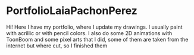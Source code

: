 # PortfolioLaiaPachonPerez
Hi! Here I have my portfolio, where I update my drawings. I usually paint with acrillic or with pencil colors. I also do some 2D animations with ToonBoom and some pixel arts that I did, some of them are taken from the internet but where cut, so I finished them
